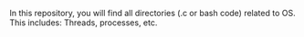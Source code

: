 In this repository, you will find all directories (.c or bash code) related to OS. This includes: Threads, processes, etc. 
